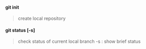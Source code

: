 #### git init
> create local repository
#### git status [-s]
> check status of current local branch
> -s : show brief status
